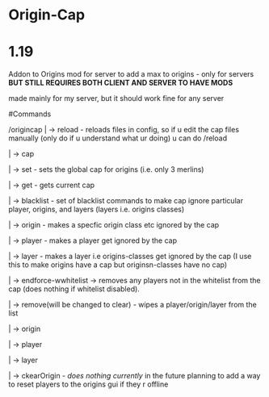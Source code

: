 # Origin-Cap
# 1.19
Addon to Origins mod for server to add a max to origins - only for servers **BUT STILL REQUIRES BOTH CLIENT AND SERVER TO HAVE MODS**

made mainly for my server, but it should work fine for any server

#Commands

/origincap
|       -> reload - reloads files in config, so if u edit the cap files manually (only do if u understand what ur doing) u can do /reload

|       -> cap
  
|               -> set - sets the global cap for origins (i.e. only 3 merlins)
  
|       	-> get - gets current cap
  
|       -> blacklist - set of blacklist commands to make cap ignore particular player, origins, and layers (layers i.e. origins classes)
  
|	        -> origin - makes a specfic origin class etc ignored by the cap
        
|	        -> player - makes a player get ignored by the cap
 
|               -> layer - makes a layer i.e origins-classes get ignored by the cap (I use this to make origins have a cap but originsn-classes have no cap)
  
|       -> endforce-wwhitelist -> removes any players not in the whitelist from the cap (does nothing if whitelist disabled). 
  
|       -> remove(will be changed to clear) - wipes a player/origin/layer from the list
  
|       	-> origin
  
|	        -> player
  
|	        -> layer

|        -> ckearOrigin - *does nothing currently* in the future planning to add a way to reset players to the origins gui if they r offline 
